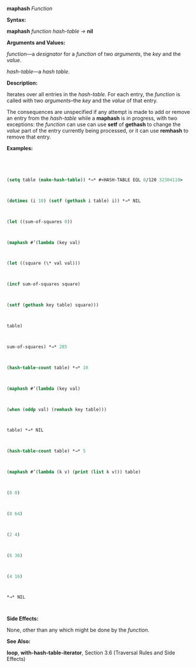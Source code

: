 **maphash** *Function* 



**Syntax:** 



**maphash** *function hash-table →* **nil** 



**Arguments and Values:** 



*function*—a *designator* for a *function* of two *arguments*, the *key* and the *value*. 



*hash-table*—a *hash table*. 



**Description:** 



Iterates over all entries in the *hash-table*. For each entry, the *function* is called with two *arguments*–the *key* and the *value* of that entry. 



The consequences are unspecified if any attempt is made to add or remove an entry from the *hash-table* while a **maphash** is in progress, with two exceptions: the *function* can use can use **setf** of **gethash** to change the *value* part of the entry currently being processed, or it can use **remhash** to remove that entry. 



**Examples:**
```lisp
 



(setq table (make-hash-table)) *→* #<HASH-TABLE EQL 0/120 32304110> 



(dotimes (i 10) (setf (gethash i table) i)) *→* NIL 



(let ((sum-of-squares 0)) 



(maphash #’(lambda (key val) 



(let ((square (\* val val))) 



(incf sum-of-squares square) 



(setf (gethash key table) square))) 



table) 



sum-of-squares) *→* 285 



(hash-table-count table) *→* 10 



(maphash #’(lambda (key val) 



(when (oddp val) (remhash key table))) 



table) *→* NIL 



(hash-table-count table) *→* 5 



(maphash #’(lambda (k v) (print (list k v))) table) 



(0 0) 



(8 64) 



(2 4) 



(6 36) 



(4 16) 



*→* NIL 




```
**Side Effects:** 



None, other than any which might be done by the *function*. 







 



 



**See Also:** 



**loop**, **with-hash-table-iterator**, Section 3.6 (Traversal Rules and Side Effects) 



